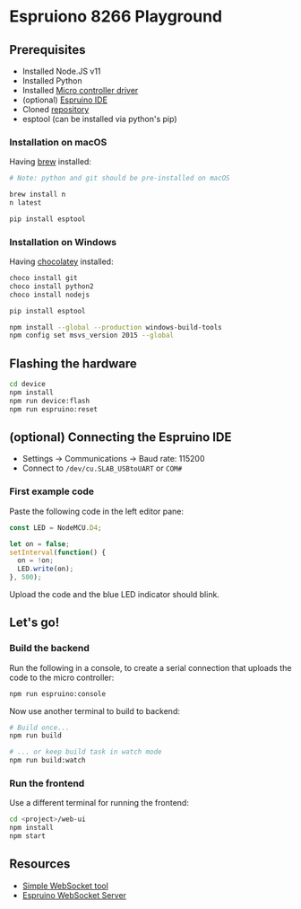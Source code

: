 # Espruiono 8266 Playground

## Prerequisites

* Installed Node.JS v11
* Installed Python
* Installed [Micro controller driver](https://www.silabs.com/products/development-tools/software/usb-to-uart-bridge-vcp-drivers)
* (optional) [Espruino IDE](https://chrome.google.com/webstore/detail/espruino-web-ide/bleoifhkdalbjfbobjackfdifdneehpo)
* Cloned [repository](https://github.com/MaibornWolff/espruino8266-playground)
* esptool (can be installed via python's pip)

### Installation on macOS

Having [brew](https://brew.sh/) installed:

```bash
# Note: python and git should be pre-installed on macOS

brew install n
n latest

pip install esptool
```


### Installation on Windows

Having [chocolatey](https://chocolatey.org/) installed:

```bash
choco install git
choco install python2
choco install nodejs

pip install esptool

npm install --global --production windows-build-tools
npm config set msvs_version 2015 --global
```


## Flashing the hardware

```bash
cd device
npm install
npm run device:flash
npm run espruino:reset
```


## (optional) Connecting the Espruino IDE

* Settings -> Communications -> Baud rate: 115200
* Connect to `/dev/cu.SLAB_USBtoUART` or `COM#`


### First example code

Paste the following code in the left editor pane:

```js
const LED = NodeMCU.D4;

let on = false;
setInterval(function() {
  on = !on;
  LED.write(on);
}, 500);
```

Upload the code and the blue LED indicator should blink.


## Let's go!

### Build the backend

Run the following in a console, to create a serial connection that uploads the code to the micro controller:

```bash
npm run espruino:console
```

Now use another terminal to build to backend:

```bash
# Build once...
npm run build

# ... or keep build task in watch mode
npm run build:watch
```

### Run the frontend

Use a different terminal for running the frontend:

```bash
cd <project>/web-ui
npm install
npm start
```


## Resources

* [Simple WebSocket tool](http://www.websocket.org/echo.html)
* [Espruino WebSocket Server](https://www.espruino.com/WiFi+Websocket+Server)
